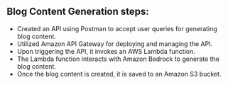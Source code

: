 

## Blog Content Generation steps:
- Created an API using Postman to accept user queries for generating blog content.
- Utilized Amazon API Gateway for deploying and managing the API.
- Upon triggering the API, it invokes an AWS Lambda function.
- The Lambda function interacts with Amazon Bedrock to generate the blog content.
- Once the blog content is created, it is saved to an Amazon S3 bucket.